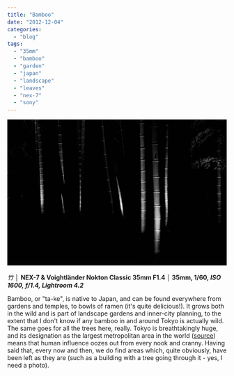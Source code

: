 ```yaml
---
title: "Bamboo"
date: "2012-12-04"
categories: 
  - "blog"
tags: 
  - "35mm"
  - "bamboo"
  - "garden"
  - "japan"
  - "landscape"
  - "leaves"
  - "nex-7"
  - "sony"
---
```


![DSC01778.jpg](/assets/images/9c6bb-dsc01778.jpg)

_竹 │_ __NEX-7 & Voightländer Nokton Classic 35mm F1.4 │ 35mm, 1/60, _ISO 1600, f/1.4, Lightroom 4.2___

Bamboo, or "ta-ke", is native to Japan, and can be found everywhere from gardens and temples, to bowls of ramen (it's quite delicious!). It grows both in the wild and is part of landscape gardens and inner-city planning, to the extent that I don't know if any bamboo in and around Tokyo is actually wild. The same goes for all the trees here, really. Tokyo is breathtakingly huge, and its designation as the largest metropolitan area in the world ([source](http://en.wikipedia.org/wiki/List_of_metropolitan_areas_by_population)) means that human influence oozes out from every nook and cranny. Having said that, every now and then, we do find areas which, quite obviously, have been left as they are (such as a building with a tree going through it - yes, I need a photo).
